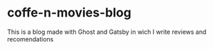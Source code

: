 # coffe-n-movies-blog
This is a blog made with Ghost and Gatsby in wich I write reviews and recomendations
